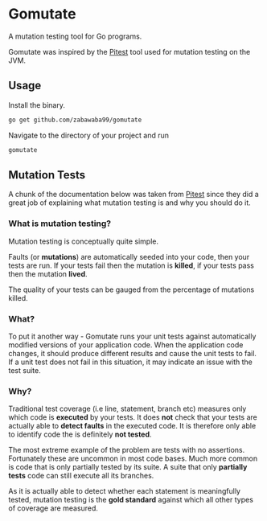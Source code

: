 # Gomutate

A mutation testing tool for Go programs.

Gomutate was inspired by the [Pitest](http://pitest.org/) tool
used for mutation testing on the JVM.

## Usage

Install the binary.

```bash
go get github.com/zabawaba99/gomutate
```

Navigate to the directory of your project and run

```bash
gomutate
```

## Mutation Tests

A chunk of the documentation below was taken from [Pitest](http://pitest.org/)
since they did a great job of explaining what mutation testing is and why
you should do it.

### What is mutation testing?

Mutation testing is conceptually quite simple.

Faults (or **mutations**) are automatically seeded into your code, then your tests are run.
If your tests fail then the mutation is **killed**, if your tests pass then the
mutation **lived**.

The quality of your tests can be gauged from the percentage of mutations killed.

### What?

To put it another way - Gomutate runs your unit tests against automatically modified
versions of your application code. When the application code changes, it should produce
different results and cause the unit tests to fail. If a unit test does not fail in this
situation, it may indicate an issue with the test suite.

### Why?

Traditional test coverage (i.e line, statement, branch etc) measures only which code is
**executed** by your tests. It does **not** check that your tests are actually able to
**detect faults** in the executed code. It is therefore only able to identify code
the is definitely **not tested**.

The most extreme example of the problem are tests with no assertions. Fortunately these
are uncommon in most code bases. Much more common is code that is only partially tested
by its suite. A suite that only **partially tests** code can still execute all its
branches.

As it is actually able to detect whether each statement is meaningfully tested, mutation
testing is the **gold standard** against which all other types of coverage are measured.
